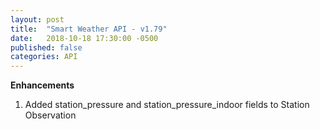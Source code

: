 ```yaml
---
layout: post
title:  "Smart Weather API - v1.79"
date:   2018-10-18 17:30:00 -0500
published: false
categories: API
---
```


**Enhancements**
1. Added station_pressure and station_pressure_indoor fields to Station Observation

